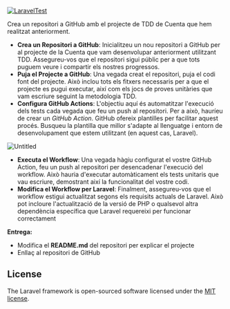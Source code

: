 [![LaravelTest](https://github.com/enginedilema/CuentaTest/actions/workflows/laravel.yml/badge.svg)](https://github.com/enginedilema/CuentaTest/actions/workflows/laravel.yml)

Crea un repositori a GitHub amb el projecte de TDD de Cuenta que hem realitzat anteriorment.

- **Crea un Repositori a GitHub**: Inicialitzeu un nou repositori a GitHub per al projecte de la Cuenta que vam desenvolupar anteriorment utilitzant TDD. Assegureu-vos que el repositori sigui públic per a que tots puguem veure i compartir els nostres progressos.
- **Puja el Projecte a GitHub**: Una vegada creat el repositori, puja el codi font del projecte. Això inclou tots els fitxers necessaris per a que el projecte es pugui executar, així com els jocs de proves unitàries que vam escriure seguint la metodologia TDD.
- **Configura GitHub Actions**: L'objectiu aquí és automatitzar l'execució dels tests cada vegada que feu un push al repositori. Per a això, hauríeu de crear un *GitHub Action*. GitHub ofereix plantilles per facilitar aquest procés. Busqueu la plantilla que millor s'adapte al llenguatge i entorn de desenvolupament que estem utilitzant (en aquest cas, Laravel).

![Untitled](https://prod-files-secure.s3.us-west-2.amazonaws.com/3bad7570-01a5-40de-bc25-c3c400400236/48e6b4ac-01ec-4e39-875f-bdab6fc78d6c/355eb0bd-5678-424f-9c9a-1665570a9c3c.png)

- **Executa el Workflow**: Una vegada hàgiu configurat el vostre GitHub Action, feu un push al repositori per desencadenar l'execució del workflow. Això hauria d'executar automàticament els tests unitaris que vau escriure, demostrant així la funcionalitat del vostre codi.
- **Modifica el Workflow per Laravel**: Finalment, assegureu-vos que el workflow estigui actualitzat segons els requisits actuals de Laravel. Això pot incloure l'actualització de la versió de PHP o qualsevol altra dependència específica que Laravel requereixi per funcionar correctament

**Entrega:**

- Modifica el **README.md** del repositori per explicar el projecte
- Enllaç al repositori de GitHub

## License

The Laravel framework is open-sourced software licensed under the [MIT license](https://opensource.org/licenses/MIT). 
